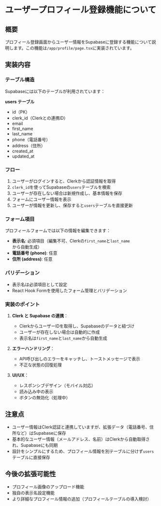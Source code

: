 # ユーザープロフィール登録機能について

## 概要

プロフィール登録画面からユーザー情報をSupabaseに登録する機能について説明します。この機能は`/app/profile/page.tsx`に実装されています。

## 実装内容

### テーブル構造

Supabaseには以下のテーブルが利用されています：

**users テーブル**
   - id（PK）
   - clerk_id（Clerkとの連携ID）
   - email
   - first_name
   - last_name
   - phone（電話番号）
   - address（住所）
   - created_at
   - updated_at

### フロー

1. ユーザーがログインすると、Clerkから認証情報を取得
2. `clerk_id`を使ってSupabaseの`users`テーブルを検索
3. ユーザーが存在しない場合は新規作成し、基本情報を保存
4. フォームにユーザー情報を表示
5. ユーザーが情報を更新し、保存すると`users`テーブルを直接更新

### フォーム項目

プロフィールフォームでは以下の情報を編集できます：

- **表示名**: 必須項目（編集不可、Clerkの`first_name`と`last_name`から自動生成）
- **電話番号 (phone)**: 任意
- **住所 (address)**: 任意

### バリデーション

- 表示名は必須項目として設定
- React Hook Formを使用したフォーム管理とバリデーション

### 実装のポイント

1. **Clerk と Supabase の連携**：
   - ClerkからユーザーIDを取得し、Supabaseのデータと紐づけ
   - ユーザーが存在しない場合は自動的に作成
   - 表示名は`first_name`と`last_name`から自動生成

2. **エラーハンドリング**：
   - API呼び出しのエラーをキャッチし、トーストメッセージで表示
   - 不正な状態の回復処理

3. **UI/UX**：
   - レスポンシブデザイン（モバイル対応）
   - 読み込み中の表示
   - ボタンの無効化（処理中）

## 注意点

- ユーザー情報はClerk認証と連携していますが、拡張データ（電話番号、住所など）はSupabaseに保存
- 基本的なユーザー情報（メールアドレス、名前）はClerkから自動取得され、Supabaseにも同期
- 設計をシンプルにするため、プロフィール情報を別テーブルに分けず`users`テーブルに直接保存

## 今後の拡張可能性

- プロフィール画像のアップロード機能
- 独自の表示名設定機能
- より詳細なプロフィール情報の追加（プロフィールテーブルの導入検討）
